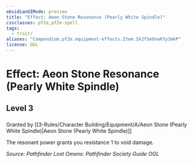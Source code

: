 ```yaml
---
obsidianUIMode: preview
title: "Effect: Aeon Stone Resonance (Pearly White Spindle)"
cssclasses: pf2e,pf2e-spell
tags:
  - trait/
aliases: "Compendium.pf2e.equipment-effects.Item.Ik2fSeOnaKYy3mkP"
license: OGL
---
```

# Effect: Aeon Stone Resonance (Pearly White Spindle)
## Level 3
### 






Granted by [[3-Rules/Character Building/Equipment/A/Aeon Stone (Pearly White Spindle)|Aeon Stone (Pearly White Spindle)]]

The resonant power grants you resistance 1 to void damage.

*Source: Pathfinder Lost Omens: Pathfinder Society Guide*
*OGL*